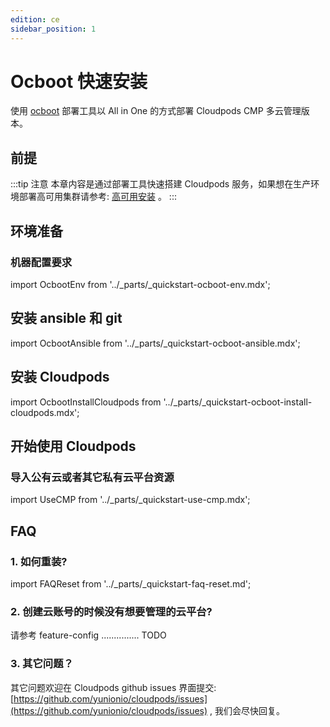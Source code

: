 ```yaml
---
edition: ce
sidebar_position: 1
---
```


# Ocboot 快速安装

使用 [ocboot](https://github.com/yunionio/ocboot) 部署工具以 All in One 的方式部署 Cloudpods CMP 多云管理版本。

## 前提

:::tip 注意
本章内容是通过部署工具快速搭建 Cloudpods 服务，如果想在生产环境部署高可用集群请参考: [高可用安装](./ha-ce) 。
:::

## 环境准备

### 机器配置要求

import OcbootEnv from '../_parts/_quickstart-ocboot-env.mdx';

<OcbootEnv />

## 安装 ansible 和 git

import OcbootAnsible from '../_parts/_quickstart-ocboot-ansible.mdx';

<OcbootAnsible />

## 安装 Cloudpods

import OcbootInstallCloudpods from '../_parts/_quickstart-ocboot-install-cloudpods.mdx';

<OcbootInstallCloudpods productVersion="cmp" />


## 开始使用 Cloudpods

### 导入公有云或者其它私有云平台资源

import UseCMP from '../_parts/_quickstart-use-cmp.mdx';

<UseCMP />

## FAQ


### 1. 如何重装?

import FAQReset from '../_parts/_quickstart-faq-reset.md';

<FAQReset />

### 2. 创建云账号的时候没有想要管理的云平台?

请参考 feature-config  ............... TODO

### 3. 其它问题？

其它问题欢迎在 Cloudpods github issues 界面提交: [https://github.com/yunionio/cloudpods/issues](https://github.com/yunionio/cloudpods/issues) , 我们会尽快回复。
